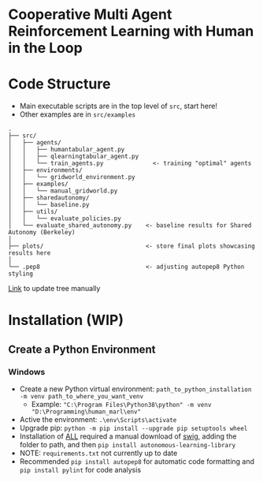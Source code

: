 # Cooperative Multi Agent Reinforcement Learning with Human in the Loop

# Code Structure
* Main executable scripts are in the top level of `src`, start here!
* Other examples are in `src/examples`
```
.
├── src/
│   ├── agents/
│   │   ├── humantabular_agent.py
│   │   ├── qlearningtabular_agent.py
│   │   └── train_agents.py              <- training "optimal" agents
│   ├── environments/
│   │   └── gridworld_environment.py
│   ├── examples/
│   │   └── manual_gridworld.py
│   ├── sharedautonomy/
│   │   └── baseline.py
│   ├── utils/
│   │   └── evaluate_policies.py
│   └── evaluate_shared_autonomy.py    <- baseline results for Shared Autonomy (Berkeley)
│
├── plots/                             <- store final plots showcasing results here
│
└── .pep8                              <- adjusting autopep8 Python styling
```
[Link](https://tree.nathanfriend.io/?s=(%27optiNs!(%27fancy!true~fullPath!false~trailMSlash!true)~J(%27J%270srcR*7Uhuman4qlearnM4traD_7s6F*3traDT%5C%27optimal%5C%27%207s0*EUH_EKexampleUmanual_HKsGa95LKutilUIpoliciesKIsG_a9623LCfor%20SG%20A9%20%7BBerkeley%7D0plots%2FFF2%203stoQ%20fDal%20ploOshowcasMCheQ0.pep8FF2*3adjustTautopep8%20PythN%20stylM0%27)~versiN!%271%27)*%20%200%5Cn2**3%3C-%204tabular_76025R26.py7agent9utNomyC%20QsulODinEenvirNmentF222GhaQdHgridworldIevaluate_Jsource!K60*LbaselDeMDgNonOts%20QreR%2F0TM%20Us5%01UTRQONMLKJIHGFEDC97654320*) to update tree manually 



# Installation (WIP)
## Create a Python Environment
### Windows 
* Create a new Python virtual environment: `path_to_python_installation -m venv path_to_where_you_want_venv ` 
  * Example: `"C:\Program Files\Python38\python" -m venv "D:\Programming\human_marl\env"`
* Active the environment:  `.\env\Scripts\activate`
* Upgrade pip: `python -m pip install --upgrade pip setuptools wheel`
* Installation of [ALL](https://github.com/cpnota/autonomous-learning-library) required a manual download of [swig](http://www.swig.org/download.html), adding the folder to path, and then `pip install autonomous-learning-library`
* NOTE: `requirements.txt` not currently up to date
* Recommended `pip install autopep8` for automatic code formatting and `pip install pylint` for code analysis


